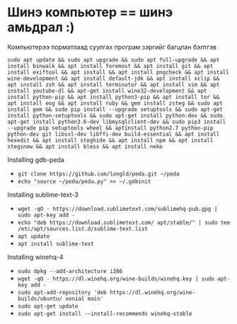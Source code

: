 # Шинэ компьютер == шинэ амьдрал :)
Компьютерээ порматлаад суулгах програм зэргийг багцлан бэлтгэв

`
sudo apt update && sudo apt upgrade && sudo apt full-upgrade && apt install binwalk && apt install foremost && apt install git && apt install exiftool && apt install && apt install pngcheck && apt install wine-development && apt install default-jdk && apt install xclip && apt install zsh && apt install terminator && apt install vim && apt install youtube-dl && apt-get install wine32-development && apt install python-pip && apt install python3-pip && apt install tor && apt install eog && apt install ruby && gem install zsteg && sudo apt install gem && sudo pip install --upgrade setuptools && sudo apt-get install python-setuptools && sudo apt-get install python-dev && sudo apt-get install python3.6-dev libmysqlclient-dev && sudo pip3 install --upgrade pip setuptools wheel && aptinstall python2.7 python-pip python-dev git libssl-dev libffi-dev build-essential && apt install hexedit && apt install steghide && apt install npm && apt install stegsnow && apt install bless && apt install neko
`

Installing gdb-peda
 * `git clone https://github.com/longld/peda.git ~/peda`
 * `echo "source ~/peda/peda.py" >> ~/.gdbinit`
 
Installing sublime-text-3
 * `wget -qO - https://download.sublimetext.com/sublimehq-pub.gpg | sudo apt-key add -`
 * `echo "deb https://download.sublimetext.com/ apt/stable/" | sudo tee /etc/apt/sources.list.d/sublime-text.list`
 * `apt update`
 * `apt install sublime-text`
 
Installing winehq-4
 * `sudo dpkg --add-architecture i386`
 * `wget -qO - https://dl.winehq.org/wine-builds/winehq.key | sudo apt-key add -`
 * `sudo apt-add-repository 'deb https://dl.winehq.org/wine-builds/ubuntu/ xenial main'`
 * `sudo apt-get update`
 * `sudo apt-get install --install-recommends winehq-stable`
